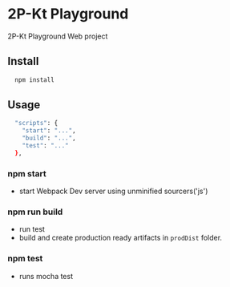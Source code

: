 # 2P-Kt Playground
2P-Kt Playground Web project
## Install
```bash
  npm install
```
## Usage


```bash
  "scripts": {
    "start": "...",
    "build": "...",
    "test": "..."
  },
```
### npm start
* start Webpack Dev server using unminified sourcers('js')
### npm run build
* run test
* build and create production ready artifacts in `prodDist` folder.
### npm test
* runs mocha test